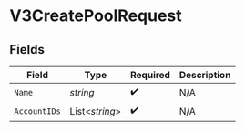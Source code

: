 # V3CreatePoolRequest


## Fields

| Field              | Type               | Required           | Description        |
| ------------------ | ------------------ | ------------------ | ------------------ |
| `Name`             | *string*           | :heavy_check_mark: | N/A                |
| `AccountIDs`       | List<*string*>     | :heavy_check_mark: | N/A                |